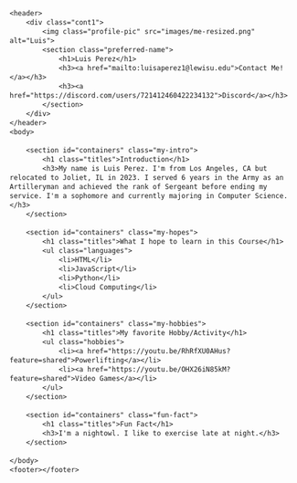 <!DOCTYPE html>
<html lang="en">
    <head>
        <meta charset="UTF-8">
        <title>Luis Perez</title>
        <link rel="stylesheet" href="styles.css"/>
    </head>

    <header>
        <div class="cont1">
            <img class="profile-pic" src="images/me-resized.png" alt="Luis">
            <section class="preferred-name">
                <h1>Luis Perez</h1>
                <h3><a href="mailto:luisaperez1@lewisu.edu">Contact Me!</a></h3>
                <h3><a href="https://discord.com/users/721412460422234132">Discord</a></h3> 
            </section>
        </div>
    </header>
    <body>

        <section id="containers" class="my-intro">
            <h1 class="titles">Introduction</h1>
            <h3>My name is Luis Perez. I'm from Los Angeles, CA but relocated to Joliet, IL in 2023. I served 6 years in the Army as an Artilleryman and achieved the rank of Sergeant before ending my service. I'm a sophomore and currently majoring in Computer Science.  </h3>
        </section>

        <section id="containers" class="my-hopes">
            <h1 class="titles">What I hope to learn in this Course</h1>
            <ul class="languages">
                <li>HTML</li>
                <li>JavaScript</li>
                <li>Python</li>
                <li>Cloud Computing</li>
            </ul>
        </section>

        <section id="containers" class="my-hobbies">
            <h1 class="titles">My favorite Hobby/Activity</h1>
            <ul class="hobbies">
                <li><a href="https://youtu.be/RhRfXU0AHus?feature=shared">Powerlifting</a></li>
                <li><a href="https://youtu.be/OHX26iN85kM?feature=shared">Video Games</a></li>   
            </ul>
        </section>

        <section id="containers" class="fun-fact">
            <h1 class="titles">Fun Fact</h1>
            <h3>I'm a nightowl. I like to exercise late at night.</h3>
        </section>
        
    </body>
    <footer></footer>
</html>
